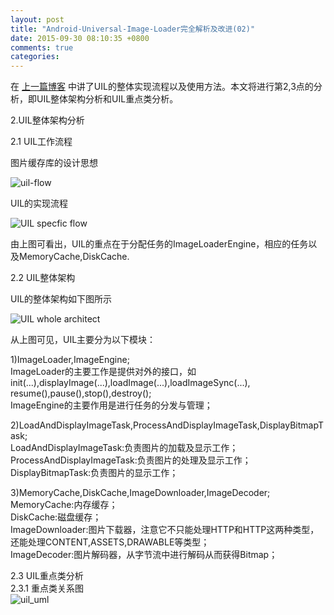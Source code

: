 ```yaml
---
layout: post
title: "Android-Universal-Image-Loader完全解析及改进(02)"
date: 2015-09-30 08:10:35 +0800
comments: true
categories: 
---
```

在 [上一篇博客](http://blog.imallen.wang/blog/2015/09/28/universalimageloaderwan-quan-jie-xi-ji-gai-jin/) 中讲了UIL的整体实现流程以及使用方法。本文将进行第2,3点的分析，即UIL整体架构分析和UIL重点类分析。

2.UIL整体架构分析

2.1 UIL工作流程

图片缓存库的设计思想 <!--more-->

![uil-flow](http://7xn1yt.com1.z0.glb.clouddn.com/UIL_Flow.png)

UIL的实现流程

![UIL specfic flow](http://7xn1yt.com1.z0.glb.clouddn.com/UIL_architite_02.png)

由上图可看出，UIL的重点在于分配任务的ImageLoaderEngine，相应的任务以及MemoryCache,DiskCache.

2.2 UIL整体架构

UIL的整体架构如下图所示

![UIL whole architect](http://7xn1yt.com1.z0.glb.clouddn.com/UIL_Analysis04.png)

从上图可见，UIL主要分为以下模块：  

1)ImageLoader,ImageEngine;  
ImageLoader的主要工作是提供对外的接口，如init(...),displayImage(...),loadImage(...),loadImageSync(...),  
resume(),pause(),stop(),destroy();  
ImageEngine的主要作用是进行任务的分发与管理；

2)LoadAndDisplayImageTask,ProcessAndDisplayImageTask,DisplayBitmapTask;  
LoadAndDisplayImageTask:负责图片的加载及显示工作；  
ProcessAndDisplayImageTask:负责图片的处理及显示工作；  
DisplayBitmapTask:负责图片的显示工作；


3)MemoryCache,DiskCache,ImageDownloader,ImageDecoder;  
MemoryCache:内存缓存；  
DiskCache:磁盘缓存；  
ImageDownloader:图片下载器，注意它不只能处理HTTP和HTTP这两种类型，还能处理CONTENT,ASSETS,DRAWABLE等类型；  
ImageDecoder:图片解码器，从字节流中进行解码从而获得Bitmap；  

2.3 UIL重点类分析  
2.3.1 重点类关系图  
![uil_uml](http://7xn1yt.com1.z0.glb.clouddn.com/UIL_UML.png)


